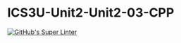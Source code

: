 # ICS3U-Unit2-Unit2-03-CPP

[![GitHub's Super Linter](https://github.com/Samuel-Webster-178/ICS3U-Unit3-Unit3-01-CPP/workflows/GitHub's%20Super%20Linter/badge.svg)](https://github.com/Samuel-Webster-178/ICS3U-Unit3-Unit3-01-CPP/actions)
